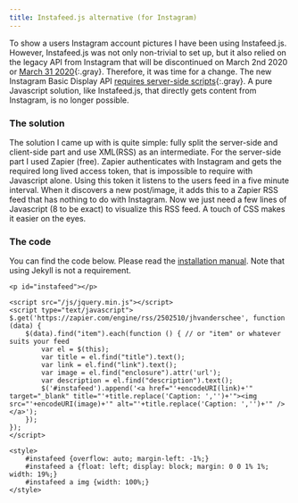 ```yaml
---
title: Instafeed.js alternative (for Instagram)
---
```


To show a users Instagram account pictures I have been using Instafeed.js. However, Instafeed.js was not only non-trivial to set up, but it also relied on the legacy API from Instagram that will be discontinued on March 2nd 2020 or [March 31 2020](https://developers.facebook.com/blog/post/2020/01/14/instagram-basic-display-api-long-lived-access-tokens-available/){:.gray}. Therefore, it was time for a change. The new Instagram Basic Display API [requires server-side scripts](https://github.com/stevenschobert/instafeed.js/issues/635#issuecomment-576473432){:.gray}. A pure Javascript solution, like Instafeed.js, that directly gets content from Instagram, is no longer possible. 

### The solution

The solution I came up with is quite simple: fully split the server-side and client-side part and use XML(RSS) as an intermediate. For the server-side part I used Zapier (free). Zapier authenticates with Instagram and gets the required long lived access token, that is impossible to require with Javascript alone. Using this token it listens to the users feed in a five minute interval. When it discovers a new post/image, it adds this to a Zapier RSS feed that has nothing to do with Instagram. Now we just need a few lines of Javascript (8 to be exact) to visualize this RSS feed. A touch of CSS makes it easier on the eyes.

### The code

You can find the code below. Please read the [installation manual](https://jekyllcodex.org/without-plugin/instagram/). Note that using Jekyll is not a requirement.

```
<p id="instafeed"></p>

<script src="/js/jquery.min.js"></script>
<script type="text/javascript">
$.get('https://zapier.com/engine/rss/2502510/jhvanderschee', function (data) {
    $(data).find("item").each(function () { // or "item" or whatever suits your feed
        var el = $(this);
        var title = el.find("title").text();
        var link = el.find("link").text();
        var image = el.find("enclosure").attr('url');
        var description = el.find("description").text();
        $('#instafeed').append('<a href="'+encodeURI(link)+'" target="_blank" title="'+title.replace('Caption: ','')+'"><img src="'+encodeURI(image)+'" alt="'+title.replace('Caption: ','')+'" /></a>');
    });
});
</script>

<style>
    #instafeed {overflow: auto; margin-left: -1%;}
    #instafeed a {float: left; display: block; margin: 0 0 1% 1%; width: 19%;}
    #instafeed a img {width: 100%;}
</style>
```